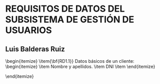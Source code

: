 # REQUISITOS DE DATOS DEL SUBSISTEMA  DE GESTIÓN DE USUARIOS
## Luis Balderas Ruiz

\begin{itemize}
  \item{\bf{RD1.1}} Datos básicos de un cliente:
    \begin{itemize}
      \item Nombre y apellidos.
      \item DNI
      \item
    \end{itemize}






\end{itemize}
